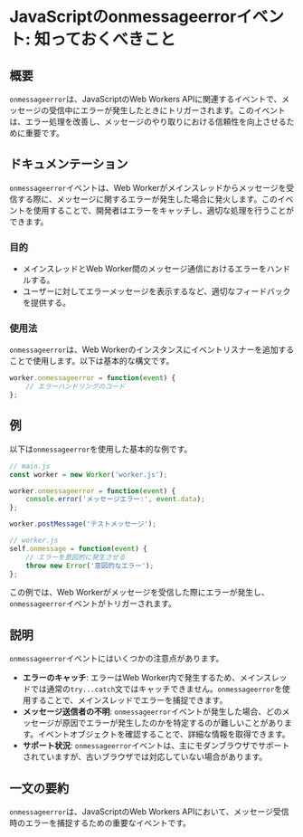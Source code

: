 <!--
Meta Description: # JavaScriptのonmessageerrorイベント: 知っておくべきこと ## 概要 `onmessageerror`は、JavaScriptのWeb Workers APIに関連するイベントで、メッセージの受信中にエラーが発生したときにトリガーされます。このイベントは、エラー処理を改善...
Meta Keywords: onmessageerror, worker, event, web, javascript
-->

# JavaScriptのonmessageerrorイベント: 知っておくべきこと

## 概要
`onmessageerror`は、JavaScriptのWeb Workers APIに関連するイベントで、メッセージの受信中にエラーが発生したときにトリガーされます。このイベントは、エラー処理を改善し、メッセージのやり取りにおける信頼性を向上させるために重要です。

## ドキュメンテーション
`onmessageerror`イベントは、Web Workerがメインスレッドからメッセージを受信する際に、メッセージに関するエラーが発生した場合に発火します。このイベントを使用することで、開発者はエラーをキャッチし、適切な処理を行うことができます。

### 目的
- メインスレッドとWeb Worker間のメッセージ通信におけるエラーをハンドルする。
- ユーザーに対してエラーメッセージを表示するなど、適切なフィードバックを提供する。

### 使用法
`onmessageerror`は、Web Workerのインスタンスにイベントリスナーを追加することで使用します。以下は基本的な構文です。

```javascript
worker.onmessageerror = function(event) {
    // エラーハンドリングのコード
};
```

## 例
以下は`onmessageerror`を使用した基本的な例です。

```javascript
// main.js
const worker = new Worker('worker.js');

worker.onmessageerror = function(event) {
    console.error('メッセージエラー:', event.data);
};

worker.postMessage('テストメッセージ');
```

```javascript
// worker.js
self.onmessage = function(event) {
    // エラーを意図的に発生させる
    throw new Error('意図的なエラー');
};
```

この例では、Web Workerがメッセージを受信した際にエラーが発生し、`onmessageerror`イベントがトリガーされます。

## 説明
`onmessageerror`イベントにはいくつかの注意点があります。

- **エラーのキャッチ**: エラーはWeb Worker内で発生するため、メインスレッドでは通常の`try...catch`文ではキャッチできません。`onmessageerror`を使用することで、メインスレッドでエラーを捕捉できます。
- **メッセージ送信者の不明**: `onmessageerror`イベントが発生した場合、どのメッセージが原因でエラーが発生したのかを特定するのが難しいことがあります。イベントオブジェクトを確認することで、詳細な情報を取得できます。
- **サポート状況**: `onmessageerror`イベントは、主にモダンブラウザでサポートされていますが、古いブラウザでは対応していない場合があります。

## 一文の要約
`onmessageerror`は、JavaScriptのWeb Workers APIにおいて、メッセージ受信時のエラーを捕捉するための重要なイベントです。
